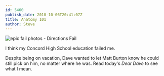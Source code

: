 ```yaml
---
id: 5460
publish_date: 2010-10-06T20:41:07Z
title: Anatomy 101
author: Steve
---
```


![epic fail photos - Directions Fail](https://i.chzbgr.com/full/4035615744/hFD64711A/directions-fail)

I think my Concord High School education failed me.

Despite being on vacation, Dave wanted to let Matt Burton know he could still pick on him, no matter where he was. Read today's _Dear Dave_ to see what I mean.
